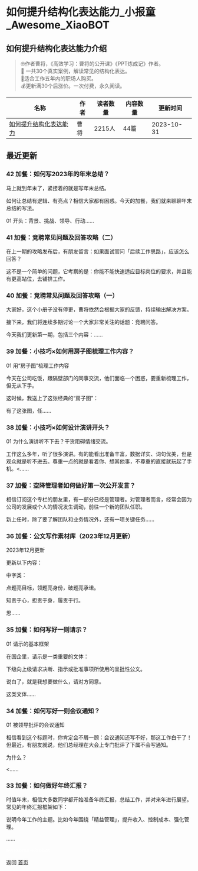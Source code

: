 # 如何提升结构化表达能力_小报童_Awesome_XiaoBOT

## 如何提升结构化表达能力介绍
> 🤓作者曹将，《高效学习：曹将的公开课》《PPT炼成记》作者。    
🚀 一共30个真实案例，解读常见的结构化表达。    
👔适合工作五年内的职场人购买。    
💰更新满30个后涨价。一次付费，永久阅读。  
  


|名称|作者|读者数量|内容数量|更新时间|
|---|---|---|---|---|
|[如何提升结构化表达能力](https://xiaobot.net/p/jghbd?refer=0b133df9-27dc-423b-8101-639049001c13)|曹将|2215人|44篇|2023-10-31|

## 最近更新
### 42 加餐：如何写2023年的年末总结？

马上就到年末了，紧接着的就是写年末总结。

如何让总结有逻辑、有亮点？相信大家都有困惑。今天的加餐，我们就来聊聊年末总结的写法。

01 开头：背景、挑战、领导、行动......

### 41 加餐：竞聘常见问题及回答攻略（二）

在上一期的攻略发布后，有朋友留言：如果面试官问「后续工作思路」，应该怎么回答？

这不是一个简单的问题，它考察的是：你能不能快速适应目标岗位的要求，并且能有更高站位，去铺排工作。

### 40 加餐：竞聘常见问题及回答攻略（一）

大家好，这个小册子没有停更，曹将依然会根据大家的反馈，持续输出解决方案。

接下来，我们将连续多期讨论一个大家非常关注的话题：竞聘问答。

今天我们更新第一期，包括三个内容：......

### 39 加餐：小技巧×如何用房子图梳理工作内容？

01 用“房子图”梳理工作内容

今天在公司吃饭，跟隔壁部门的同事交流，他们面临一个困惑，要重新梳理工作，但无从下手。

这时候，我送上了这张经典的“房子图”：

有了这张图，任......

### 38 加餐：小技巧×如何设计演讲开头？

01 为什么演讲听不下去？干货阻碍情绪交流。

工作这么多年，听了很多演讲。有的能看出准备丰富，数据详实、词句优美，但是观众就是听不进去。尊重一点的就是看着你、想其他事，不尊重的直接就玩起了手机。<......

### 37 加餐：空降管理者如何做好第一次公开发言？

相信订阅这个专栏的朋友里，有一部分已经是管理者。对管理者而言，经常会因为公司的发展或个人的情况发生调动，前往一个新的团队任职。

新上任时，除了要了解团队和业务情况外，还有一项关键任务......

### 36 加餐：公文写作素材库（2023年12月更新）

2023年12月更新

更新以下内容：

中字类：

点题亮目标，领题亮身份，破题亮承诺。

知责于心，担责于身，履责于行。

思......

### 35 加餐：如何写好一则请示？

01 请示的基本框架

在国企里，请示是一类重要的文体：

下级向上级请求决断、指示或批准事项所使用的呈批性公文。

说白了，就是我想要做什么，请对方同意。

这类文体......

### 34 加餐：如何写好一则会议通知？

01 被领导批评的会议通知

相信看到这个标题时，你肯定会不屑一顾：会议通知还写不好，那这工作白干了！但最近，有朋友就说，他们总经理在大会上专门批评了下属不会写通知。

为什么？

<......

### 33 加餐：如何做好年终汇报？

时值年末，相信大多数同学都开始准备年终汇报，总结工作，并对来年进行展望。常见的年终汇报框架如下：

说明今年工作的主题。比如今年围绕「精益管理」，提升收入、控制成本、强化管理。

......


<a href="https://github.com/Reno9527/awesome-xiaobot" style="color: white; text-decoration: none;">awesome-xiaobot</a>

返回 [首页](../README.md)
